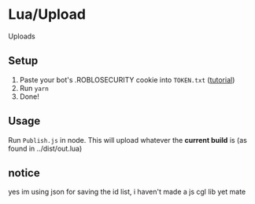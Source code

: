 # Lua/Upload

Uploads

## Setup

1. Paste your bot's .ROBLOSECURITY cookie into `TOKEN.txt` ([tutorial](https://noblox.js.org/tutorial-Authentication.html))
2. Run `yarn`
3. Done!

## Usage

Run `Publish.js` in node. This will upload whatever the **current build** is (as found in ../dist/out.lua)

## notice

yes im using json for saving the id list, i haven't made a js cgl lib yet mate
